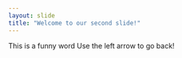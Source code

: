 ```yaml
---
layout: slide
title: "Welcome to our second slide!"
---
```

This is a funny word
Use the left arrow to go back!
